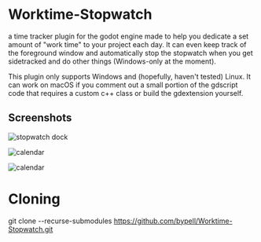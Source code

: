 # Worktime-Stopwatch

<p>
 a time tracker plugin for the godot engine made to help you dedicate a set amount of "work time" to your project each day. It can even keep track of the foreground window and automatically stop the stopwatch when you get sidetracked and do other things (Windows-only at the moment).
</p>
<p>
 This plugin only supports Windows and (hopefully, haven't tested) Linux. It can work on macOS if you comment out a small portion of the gdscript code that requires a custom c++ class or build the gdextension yourself.
</p>

## Screenshots
<p>
 <img alt="stopwatch dock" src="https://github.com/user-attachments/assets/d6eb84ef-9c70-4d0a-89d7-734990a630bf">
</p>
<p>
 <img alt="calendar" src="https://github.com/user-attachments/assets/d7afba01-a7be-4d51-9fe7-fe41e94d755f">
</p>
<p>
 <img alt="calendar" src="https://github.com/user-attachments/assets/52b19495-bbdf-4018-b18b-ebc02005a6cd">
</p>

# Cloning
git clone --recurse-submodules https://github.com/bypell/Worktime-Stopwatch.git

